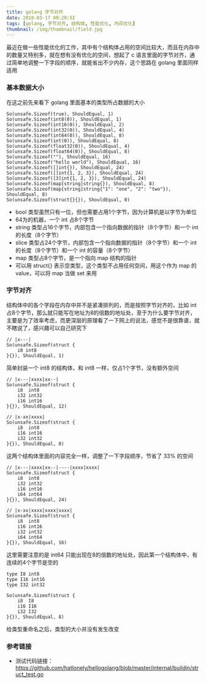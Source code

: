 ```yaml
---
title: golang 字节对齐
date: 2018-03-17 00:20:52
tags: [golang, 字节对齐, 结构体, 性能优化, 内存优化]
thumbnail: /img/thumbnail/field.jpg
---
```


最近在做一些性能优化的工作，其中有个结构体占用的空间比较大，而且在内存中的数量又特别多，就在想有没有优化的空间，想起了 c 语言里面的字节对齐，通过简单地调整一下字段的顺序，就能省出不少内存，这个思路在 golang 里面同样适用

### 基本数据大小

在这之前先来看下 golang 里面基本的类型所占数据的大小

``` golang
So(unsafe.Sizeof(true), ShouldEqual, 1)
So(unsafe.Sizeof(int8(0)), ShouldEqual, 1)
So(unsafe.Sizeof(int16(0)), ShouldEqual, 2)
So(unsafe.Sizeof(int32(0)), ShouldEqual, 4)
So(unsafe.Sizeof(int64(0)), ShouldEqual, 8)
So(unsafe.Sizeof(int(0)), ShouldEqual, 8)
So(unsafe.Sizeof(float32(0)), ShouldEqual, 4)
So(unsafe.Sizeof(float64(0)), ShouldEqual, 8)
So(unsafe.Sizeof(""), ShouldEqual, 16)
So(unsafe.Sizeof("hello world"), ShouldEqual, 16)
So(unsafe.Sizeof([]int{}), ShouldEqual, 24)
So(unsafe.Sizeof([]int{1, 2, 3}), ShouldEqual, 24)
So(unsafe.Sizeof([3]int{1, 2, 3}), ShouldEqual, 24)
So(unsafe.Sizeof(map[string]string{}), ShouldEqual, 8)
So(unsafe.Sizeof(map[string]string{"1": "one", "2": "two"}), ShouldEqual, 8)
So(unsafe.Sizeof(struct{}{}), ShouldEqual, 0)
```

- bool 类型虽然只有一位，但也需要占用1个字节，因为计算机是以字节为单位
- 64为的机器，一个 int 占8个字节
- string 类型占16个字节，内部包含一个指向数据的指针（8个字节）和一个 int 的长度（8个字节）
- slice 类型占24个字节，内部包含一个指向数据的指针（8个字节）和一个 int 的长度（8个字节）和一个 int 的容量（8个字节）
- map 类型占8个字节，是一个指向 map 结构的指针
- 可以用 struct{} 表示空类型，这个类型不占用任何空间，用这个作为 map 的 value，可以将 map 当做 set 来用

### 字节对齐

结构体中的各个字段在内存中并不是紧凑排列的，而是按照字节对齐的，比如 int 占8个字节，那么就只能写在地址为8的倍数的地址处，至于为什么要字节对齐，主要是为了效率考虑，而更深层的原理看了一下网上的说法，感觉不是很靠谱，就不瞎说了，感兴趣可以自己研究下

``` golang
// |x---|
So(unsafe.Sizeof(struct {
    i8 int8
}{}), ShouldEqual, 1)
```

简单封装一个 int8 的结构体，和 int8 一样，仅占1个字节，没有额外空间

``` golang
// |x---|xxxx|xx--|
So(unsafe.Sizeof(struct {
    i8  int8
    i32 int32
    i16 int16
}{}), ShouldEqual, 12)

// |x-xx|xxxx|
So(unsafe.Sizeof(struct {
    i8  int8
    i16 int16
    i32 int32
}{}), ShouldEqual, 8)
```

这两个结构体里面的内容完全一样，调整了一下字段顺序，节省了 33% 的空间

``` golang
// |x---|xxxx|xx--|----|xxxx|xxxx|
So(unsafe.Sizeof(struct {
    i8  int8
    i32 int32
    i16 int16
    i64 int64
}{}), ShouldEqual, 24)

// |x-xx|xxxx|xxxx|xxxx|
So(unsafe.Sizeof(struct {
    i8  int8
    i16 int16
    i32 int32
    i64 int64
}{}), ShouldEqual, 16)
```

这里需要注意的是 int64 只能出现在8的倍数的地址处，因此第一个结构体中，有连续的4个字节是空的

``` golang
type I8 int8
type I16 int16
type I32 int32

So(unsafe.Sizeof(struct {
    i8  I8
    i16 I16
    i32 I32
}{}), ShouldEqual, 8)
```

给类型重命名之后，类型的大小并没有发生改变

### 参考链接

- 测试代码链接：<https://github.com/hatlonely/hellogolang/blob/master/internal/buildin/struct_test.go>
